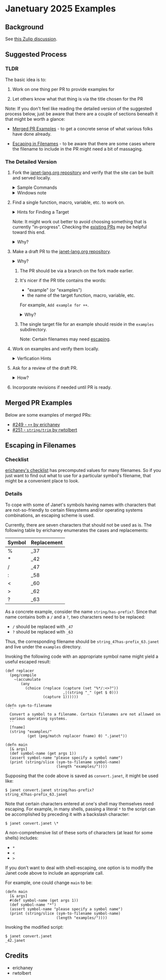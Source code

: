 # Janetuary 2025 Examples

## Background

See [this Zulip
discussion](https://janet.zulipchat.com/#narrow/channel/399615-general/topic/Janetuary.20Community.20Project.3A.20Write.20API.20examples/near/493004444).

## Suggested Process

### TLDR

The basic idea is to:

1. Work on one thing per PR to provide examples for

2. Let others know what that thing is via the title chosen for the PR

Note: If you don't feel like reading the detailed version of the
suggested process below, just be aware that there are a couple of
sections beneath it that might be worth a glance:

* [Merged PR Examples](#merged-pr-examples) - to get a concrete sense
  of what various folks have done already.

* [Escaping in Filenames](#escaping-in-filenames) - to be aware that
  there are some cases where the filename to include in the PR might
  need a bit of massaging.

### The Detailed Version

1. Fork the [janet-lang.org
   repository](https://github.com/janet-lang/janet-lang.org) and
   verify that the site can be built and served locally.

   <details>
   <summary>Sample Commands</summary>
   <pre>
   # replace &lt;username&gt; with appropriate username
   git clone https://github.com/&lt;username&gt;/janet-lang.org
   cd janet-lang.org
   make; make run
   # visit http://localhost:8000/api/index.html to verify
   </pre>
   </details>

   <details>
   <summary>Windows note</summary>
   On Windows, via WSL2 is the only method that has been reported to
   succeed.
   </details>

2. Find a single function, macro, variable, etc. to work on.

   <details>
   <summary>Hints for Finding a Target</summary>
   This might be done by checking <a href="https://gist.github.com/erichaney/83fa66f13ae7682287f573da6c5c66c6">erichaney's
   checklist</a>, <a href="https://janet-lang.org/api/index.html">the core API page</a>, etc.
   </details>

    Note: It might work out better to avoid choosing something that is
    currently "in-progress".  Checking the [existing
    PRs](https://github.com/janet-lang/janet-lang.org/pulls) may be
    helpful toward this end.

   <details>
   <summary>Why?</summary>
   This is because if someone else is already working on the same item
   changes may become necessary when it is time to merge.
   </details>

3. Make a draft PR to the [janet-lang.org
   repository](https://github.com/janet-lang/janet-lang.org).

   <details>
   <summary>Why?</summary>
   Making a draft PR can act as a signal to others that work is being
   done on a particular identified function, macro, variable, etc.  This
   allows folks to more easily avoid working on the same item at the
   same time (avoiding duplication of effort) but also reduce potential
   coordination and/or modification that may become needed if changes
   are needed before merging.
   </details>

   1. The PR should be via a branch on the fork made earlier.

   2. It's nicer if the PR title contains the words:

      * "example" (or "examples")
      * the name of the target function, macro, variable, etc.

      For example, `Add example for ++`.

      <details>
      <summary>Why?</summary>
      This helps when looking through the commit log later, but it may
      also be helpful for other folks who want to get a sense of what's
      currently being worked on.
      </details>

   3. The single target file for an example should reside in the
      `examples` subdirectory.

      Note: Certain filenames may need [escaping](#escaping-in-filenames).

4. Work on examples and verify them locally.

   <details>
   <summary>Verfication Hints</summary>
   Possibly useful steps include:

   * Check the evaluation results and/or any prose.

   * Run `make; make run` for the repository root.

   * View the appropriate web page that should reflect one's work.
     Note that if the target item is "namespaced" (e.g.
     `string/split`), it is likely to show up on a different page
     from the Core API page.  As an example, in the case of
     `string/split`, the page is <a href="https://janet-lang.org/api/string.html">this one</a>.
   </details>

5. Ask for a review of the draft PR.

   <details>
   <summary>How?</summary>
   Some options include:

   * One can <a href="https://docs.github.com/en/pull-requests/collaborating-with-pull-requests/proposing-changes-to-your-work-with-pull-requests/changing-the-stage-of-a-pull-request#marking-a-pull-request-as-ready-for-review">mark a draft PR as "ready for review"</a>.

   * Let us know via the <a href="https://janet.zulipchat.com/#narrow/channel/399615-general/topic/Janetuary.20Community.20Project.3A.20Write.20API.20examples/near/493004444">Zulip discussion</a>.
   </details>

6. Incorporate revisions if needed until PR is ready.

## Merged PR Examples

Below are some examples of merged PRs:

* [#249 - `++` by erichaney](https://github.com/janet-lang/janet-lang.org/pull/249)
* [#251 - `string/trim` by
  rwtolbert](https://github.com/janet-lang/janet-lang.org/pull/251)

## Escaping in Filenames

### Checklist

[erichaney's checklist](https://gist.github.com/erichaney/83fa66f13ae7682287f573da6c5c66c6) has precomputed values for many filenames.  So if you just
want to find out what to use for a particular symbol's filename, that
might be a convenient place to look.

### Details

To cope with some of Janet's symbols having names with characters that
are not-so-friendly to certain filesystems and/or operating systems
combinations, an escaping scheme is used.

Currently, there are seven characters that should not be used as is.
The following table by erichaney enumerates the cases and
replacements:

|Symbol | Replacement|
|-------|------------|
|%      |_37         |
|*      |_42         |
|/      |_47         |
|:      |_58         |
|<      |_60         |
|>      |_62         |
|?      |_63         |

As a concrete example, consider the name `string/has-prefix?`.  Since
that name contains both a `/` and a `?`, two characters need to be
replaced:

* `/` should be replaced with `_47`
* `?` should be replaced with `_63`

Thus, the corresponding filename should be
`string_47has-prefix_63.janet` and live under the `examples`
directory.

Invoking the following code with an appropriate symbol name might yield
a useful escaped result:

```janet
(def replacer
  (peg/compile
    ~(accumulate
       (any
         (choice (replace (capture (set "%*/:<>?"))
                          ,|(string "_" (get $ 0)))
                 (capture 1))))))

(defn sym-to-filename
  ``
  Convert a symbol to a filename. Certain filenames are not allowed on
  various operating systems.
  ``
  [fname]
  (string "examples/"
          (get (peg/match replacer fname) 0) ".janet"))

(defn main
  [& args]
  (def symbol-name (get args 1))
  (assert symbol-name "please specify a symbol name")
  (print (string/slice (sym-to-filename symbol-name)
                       (length "examples/"))))
```

Supposing that the code above is saved as `convert.janet`, it might
be used like:

```
$ janet convert.janet string/has-prefix?
string_47has-prefix_63.janet
```

Note that certain characters entered at one's shell may themselves
need escaping.  For example, in many shells, passing a literal `*` to
the script can be accomplished by preceding it with a backslash
character:

```
$ janet convert.janet \*
```

A non-comprehensive list of these sorts of characters (at least for
some shells) includes:

* `*`
* `<`
* `>`

If you don't want to deal with shell-escaping, one option is to
modify the Janet code above to include an appropriate call.

For example, one could change `main` to be:

```janet
(defn main
  [& args]
  #(def symbol-name (get args 1))
  (def symbol-name "*")
  (assert symbol-name "please specify a symbol name")
  (print (string/slice (sym-to-filename symbol-name)
                       (length "examples/"))))
```

Invoking the modified script:

```
$ janet convert.janet
_42.janet
```

## Credits

* erichaney
* rwtolbert

